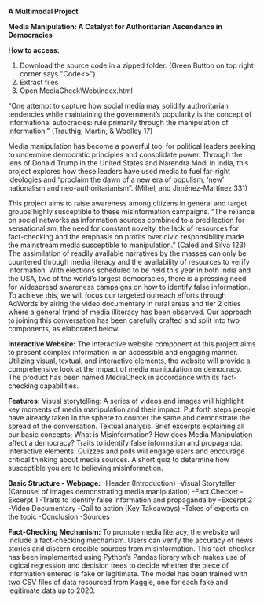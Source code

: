 **A Multimodal Project**

**Media Manipulation: A Catalyst for Authoritarian Ascendance in Democracies**

**How to access:**
1. Download the source code in a zipped folder. (Green Button on top right corner says "Code<>")
2. Extract files
3. Open MediaCheck\Web\index.html

“One attempt to capture how social media may solidify authoritarian tendencies while maintaining the government’s popularity is the concept of informational autocracies: rule primarily through the manipulation of information.” (Trauthig, Martin, & Woolley 17)

Media manipulation has become a powerful tool for political leaders seeking to undermine democratic principles and consolidate power. Through the lens of Donald Trump in the United States and Narendra Modi in India, this project explores how these leaders have used media to fuel far-right ideologies and “proclaim the dawn of a new era of populism, ‘new’ nationalism and neo-authoritarianism”. (Mihelj and Jiménez-Martínez 331)

This project aims to raise awareness among citizens in general and target groups highly susceptible to these misinformation campaigns. “The reliance on social networks as information sources combined to a predilection for sensationalism, the need for constant novelty, the lack of resources for fact-checking and the emphasis on profits over civic responsibility made the mainstream media susceptible to manipulation.” (Caled and Silva 123) The assimilation of readily available narratives by the masses can only be countered through media literacy and the availability of resources to verify information. With elections scheduled to be held this year in both India and the USA, two of the world’s largest democracies, there is a pressing need for widespread awareness campaigns on how to identify false information. To achieve this, we will focus our targeted outreach efforts through AdWords by airing the video documentary in rural areas and tier 2 cities where a general trend of media illiteracy has been observed. Our approach to joining this conversation has been carefully crafted and split into two components, as elaborated below.

**Interactive Website:**
The interactive website component of this project aims to present complex information in an accessible and engaging manner. Utilizing visual, textual, and interactive elements, the website will provide a comprehensive look at the impact of media manipulation on democracy. The product has been named MediaCheck in accordance with its fact-checking capabilities.

**Features:**
Visual storytelling: A series of videos and images will highlight key moments of media manipulation and their impact. Put forth steps people have already taken in the sphere to counter the same and demonstrate the spread of the conversation.
Textual analysis: Brief excerpts explaining all our basic concepts; What is Misinformation? How does Media Manipulation affect a democracy? Traits to identify false information and propaganda.
Interactive elements: Quizzes and polls will engage users and encourage critical thinking about media sources. A short quiz to determine how susceptible you are to believing misinformation.

**Basic Structure - Webpage:**
-Header (Introduction)
-Visual Storyteller (Carousel of images demonstrating media manipulation)
-Fact Checker
-Excerpt 1
-Traits to identify false information and propaganda by
-Excerpt 2
-Video Documentary
-Call to action (Key Takeaways)
-Takes of experts on the topic
-Conclusion
-Sources

**Fact-Checking Mechanism:**
To promote media literacy, the website will include a fact-checking mechanism. Users can verify the accuracy of news stories and discern credible sources from misinformation. This fact-checker has been implemented using Python’s Pandas library which makes use of logical regression and decision trees to decide whether the piece of information entered is fake or legitimate. The model has been trained with two CSV files of data resourced from Kaggle, one for each fake and legitimate data up to 2020.

